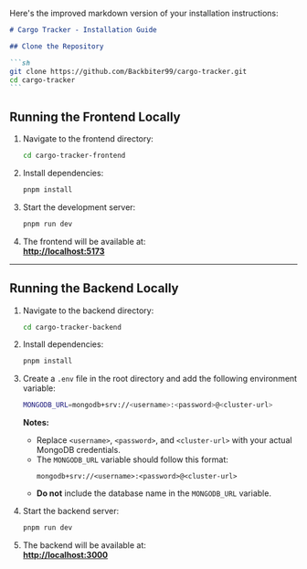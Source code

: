 Here's the improved markdown version of your installation instructions:

````markdown
# Cargo Tracker - Installation Guide

## Clone the Repository

```sh
git clone https://github.com/Backbiter99/cargo-tracker.git
cd cargo-tracker
```
````

## Running the Frontend Locally

1. Navigate to the frontend directory:
    ```sh
    cd cargo-tracker-frontend
    ```
2. Install dependencies:
    ```sh
    pnpm install
    ```
3. Start the development server:
    ```sh
    pnpm run dev
    ```
4. The frontend will be available at:  
   **[http://localhost:5173](http://localhost:5173)**

---

## Running the Backend Locally

1. Navigate to the backend directory:
    ```sh
    cd cargo-tracker-backend
    ```
2. Install dependencies:
    ```sh
    pnpm install
    ```
3. Create a `.env` file in the root directory and add the following environment variable:

    ```sh
    MONGODB_URL=mongodb+srv://<username>:<password>@<cluster-url>
    ```

    **Notes:**

    - Replace `<username>`, `<password>`, and `<cluster-url>` with your actual MongoDB credentials.
    - The `MONGODB_URL` variable should follow this format:
        ```
        mongodb+srv://<username>:<password>@<cluster-url>
        ```
    - **Do not** include the database name in the `MONGODB_URL` variable.

4. Start the backend server:
    ```sh
    pnpm run dev
    ```
5. The backend will be available at:  
   **[http://localhost:3000](http://localhost:3000)**

```

```
